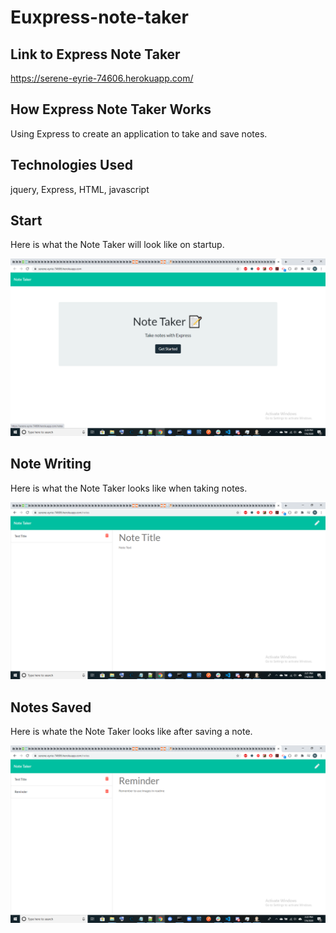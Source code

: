 # Euxpress-note-taker

## Link to Express Note Taker
https://serene-eyrie-74606.herokuapp.com/

## How Express Note Taker Works
Using Express to create an application to take and save notes. 

## Technologies Used
jquery, Express, HTML, javascript

## Start
Here is what the Note Taker will look like on startup.

![image](./note-taker-start.png)

## Note Writing
Here is what the Note Taker looks like when taking notes.

![image](./note-taker-write.png)

## Notes Saved
Here is whate the Note Taker looks like after saving a note.

![image](./note-taker-reminder.png)
